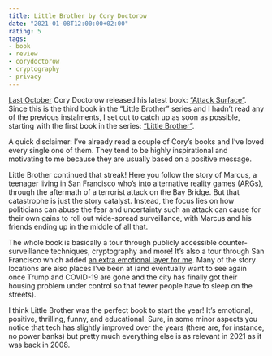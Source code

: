 ```yaml
---
title: Little Brother by Cory Doctorow
date: "2021-01-08T12:00:00+02:00"
rating: 5
tags:
- book
- review
- corydoctorow
- cryptography
- privacy
---
```


[Last October](https://craphound.com/attacksurface/2020/10/13/attack-surface-is-out/) Cory Doctorow released his latest book: [“Attack Surface”](https://craphound.com/category/attacksurface/). Since this is the third book in the “Little Brother” series and I hadn’t read any of the previous instalments, I set out to catch up as soon as possible, starting with the first book in the series: [“Little Brother”](https://craphound.com/category/littlebrother/).

A quick disclaimer: I’ve already read a couple of Cory’s books and I’ve loved every single one of them. They tend to be highly inspirational and motivating to me because they are usually based on a positive message.

Little Brother continued that streak! Here you follow the story of Marcus, a teenager living in San Francisco who’s into alternative reality games (ARGs), through the aftermath of a terrorist attack on the Bay Bridge. But that catastrophe is just the story catalyst. Instead, the focus lies on how politicians can abuse the fear and uncertainty such an attack can cause for their own gains to roll out wide-spread surveillance, with Marcus and his friends ending up in the middle of all that.

The whole book is basically a tour through publicly accessible counter-surveillance techniques, cryptography and more! It’s also a tour through San Francisco which added [an extra emotional layer for me](https://zerokspot.com/weblog/2014/04/27/exploring-san-francisco/). Many of the story locations are also places I’ve been at (and eventually want to see again once Trump and COVID-19 are gone and the city has finally got their housing problem under control so that fewer people have to sleep on the streets).

I think Little Brother was the perfect book to start the year! It’s emotional, positive, thrilling, funny, and educational. Sure, in some minor aspects you notice that tech has slightly improved over the years (there are, for instance, no power banks) but pretty much everything else is as relevant in 2021 as it was back in 2008.
